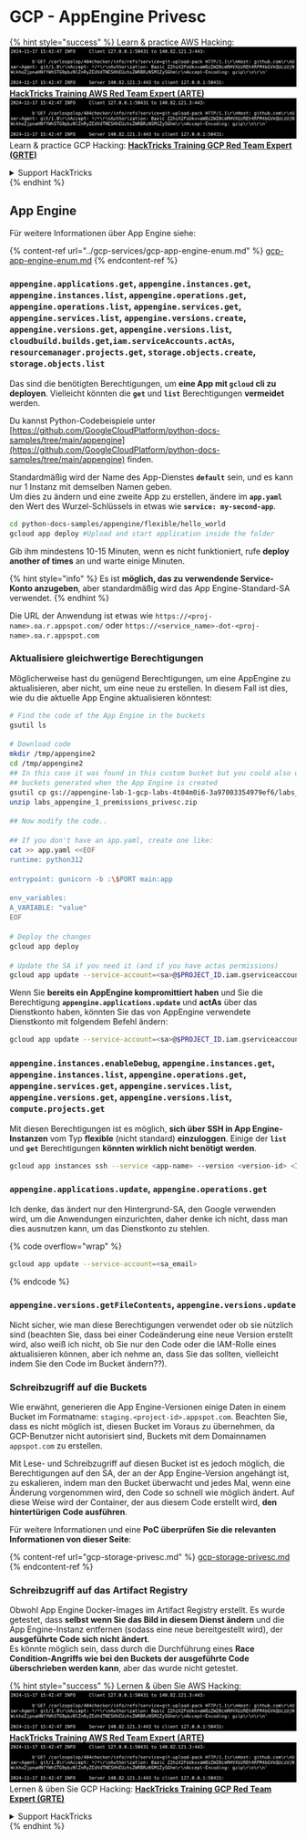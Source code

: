 # GCP - AppEngine Privesc

{% hint style="success" %}
Learn & practice AWS Hacking:<img src="../../../.gitbook/assets/image (1).png" alt="" data-size="line">[**HackTricks Training AWS Red Team Expert (ARTE)**](https://training.hacktricks.xyz/courses/arte)<img src="../../../.gitbook/assets/image (1).png" alt="" data-size="line">\
Learn & practice GCP Hacking: <img src="../../../.gitbook/assets/image (2).png" alt="" data-size="line">[**HackTricks Training GCP Red Team Expert (GRTE)**<img src="../../../.gitbook/assets/image (2).png" alt="" data-size="line">](https://training.hacktricks.xyz/courses/grte)

<details>

<summary>Support HackTricks</summary>

* Check the [**subscription plans**](https://github.com/sponsors/carlospolop)!
* **Join the** 💬 [**Discord group**](https://discord.gg/hRep4RUj7f) or the [**telegram group**](https://t.me/peass) or **follow** us on **Twitter** 🐦 [**@hacktricks\_live**](https://twitter.com/hacktricks\_live)**.**
* **Share hacking tricks by submitting PRs to the** [**HackTricks**](https://github.com/carlospolop/hacktricks) and [**HackTricks Cloud**](https://github.com/carlospolop/hacktricks-cloud) github repos.

</details>
{% endhint %}

## App Engine

Für weitere Informationen über App Engine siehe:

{% content-ref url="../gcp-services/gcp-app-engine-enum.md" %}
[gcp-app-engine-enum.md](../gcp-services/gcp-app-engine-enum.md)
{% endcontent-ref %}

### `appengine.applications.get`, `appengine.instances.get`, `appengine.instances.list`, `appengine.operations.get`, `appengine.operations.list`, `appengine.services.get`, `appengine.services.list`, `appengine.versions.create`, `appengine.versions.get`, `appengine.versions.list`, `cloudbuild.builds.get`,`iam.serviceAccounts.actAs`, `resourcemanager.projects.get`, `storage.objects.create`, `storage.objects.list`

Das sind die benötigten Berechtigungen, um **eine App mit `gcloud` cli zu deployen**. Vielleicht könnten die **`get`** und **`list`** Berechtigungen **vermeidet** werden.

Du kannst Python-Codebeispiele unter [https://github.com/GoogleCloudPlatform/python-docs-samples/tree/main/appengine](https://github.com/GoogleCloudPlatform/python-docs-samples/tree/main/appengine) finden.

Standardmäßig wird der Name des App-Dienstes **`default`** sein, und es kann nur 1 Instanz mit demselben Namen geben.\
Um dies zu ändern und eine zweite App zu erstellen, ändere im **`app.yaml`** den Wert des Wurzel-Schlüssels in etwas wie **`service: my-second-app`**.
```bash
cd python-docs-samples/appengine/flexible/hello_world
gcloud app deploy #Upload and start application inside the folder
```
Gib ihm mindestens 10-15 Minuten, wenn es nicht funktioniert, rufe **deploy another of times** an und warte einige Minuten.

{% hint style="info" %}
Es ist **möglich, das zu verwendende Service-Konto anzugeben**, aber standardmäßig wird das App Engine-Standard-SA verwendet.
{% endhint %}

Die URL der Anwendung ist etwas wie `https://<proj-name>.oa.r.appspot.com/` oder `https://<service_name>-dot-<proj-name>.oa.r.appspot.com`

### Aktualisiere gleichwertige Berechtigungen

Möglicherweise hast du genügend Berechtigungen, um eine AppEngine zu aktualisieren, aber nicht, um eine neue zu erstellen. In diesem Fall ist dies, wie du die aktuelle App Engine aktualisieren könntest:
```bash
# Find the code of the App Engine in the buckets
gsutil ls

# Download code
mkdir /tmp/appengine2
cd /tmp/appengine2
## In this case it was found in this custom bucket but you could also use the
## buckets generated when the App Engine is created
gsutil cp gs://appengine-lab-1-gcp-labs-4t04m0i6-3a97003354979ef6/labs_appengine_1_premissions_privesc.zip .
unzip labs_appengine_1_premissions_privesc.zip

## Now modify the code..

## If you don't have an app.yaml, create one like:
cat >> app.yaml <<EOF
runtime: python312

entrypoint: gunicorn -b :\$PORT main:app

env_variables:
A_VARIABLE: "value"
EOF

# Deploy the changes
gcloud app deploy

# Update the SA if you need it (and if you have actas permissions)
gcloud app update --service-account=<sa>@$PROJECT_ID.iam.gserviceaccount.com
```
Wenn Sie **bereits ein AppEngine kompromittiert haben** und Sie die Berechtigung **`appengine.applications.update`** und **actAs** über das Dienstkonto haben, könnten Sie das von AppEngine verwendete Dienstkonto mit folgendem Befehl ändern:
```bash
gcloud app update --service-account=<sa>@$PROJECT_ID.iam.gserviceaccount.com
```
### `appengine.instances.enableDebug`, `appengine.instances.get`, `appengine.instances.list`, `appengine.operations.get`, `appengine.services.get`, `appengine.services.list`, `appengine.versions.get`, `appengine.versions.list`, `compute.projects.get`

Mit diesen Berechtigungen ist es möglich, **sich über SSH in App Engine-Instanzen** vom Typ **flexible** (nicht standard) **einzuloggen**. Einige der **`list`** und **`get`** Berechtigungen **könnten wirklich nicht benötigt werden**.
```bash
gcloud app instances ssh --service <app-name> --version <version-id> <ID>
```
### `appengine.applications.update`, `appengine.operations.get`

Ich denke, das ändert nur den Hintergrund-SA, den Google verwenden wird, um die Anwendungen einzurichten, daher denke ich nicht, dass man dies ausnutzen kann, um das Dienstkonto zu stehlen.

{% code overflow="wrap" %}
```bash
gcloud app update --service-account=<sa_email>
```
{% endcode %}

### `appengine.versions.getFileContents`, `appengine.versions.update`

Nicht sicher, wie man diese Berechtigungen verwendet oder ob sie nützlich sind (beachten Sie, dass bei einer Codeänderung eine neue Version erstellt wird, also weiß ich nicht, ob Sie nur den Code oder die IAM-Rolle eines aktualisieren können, aber ich nehme an, dass Sie das sollten, vielleicht indem Sie den Code im Bucket ändern??).

### Schreibzugriff auf die Buckets

Wie erwähnt, generieren die App Engine-Versionen einige Daten in einem Bucket im Formatname: `staging.<project-id>.appspot.com`. Beachten Sie, dass es nicht möglich ist, diesen Bucket im Voraus zu übernehmen, da GCP-Benutzer nicht autorisiert sind, Buckets mit dem Domainnamen `appspot.com` zu erstellen.

Mit Lese- und Schreibzugriff auf diesen Bucket ist es jedoch möglich, die Berechtigungen auf den SA, der an der App Engine-Version angehängt ist, zu eskalieren, indem man den Bucket überwacht und jedes Mal, wenn eine Änderung vorgenommen wird, den Code so schnell wie möglich ändert. Auf diese Weise wird der Container, der aus diesem Code erstellt wird, **den hintertürigen Code ausführen**.

Für weitere Informationen und eine **PoC überprüfen Sie die relevanten Informationen von dieser Seite**:

{% content-ref url="gcp-storage-privesc.md" %}
[gcp-storage-privesc.md](gcp-storage-privesc.md)
{% endcontent-ref %}

### Schreibzugriff auf das Artifact Registry

Obwohl App Engine Docker-Images im Artifact Registry erstellt. Es wurde getestet, dass **selbst wenn Sie das Bild in diesem Dienst ändern** und die App Engine-Instanz entfernen (sodass eine neue bereitgestellt wird), der **ausgeführte Code sich nicht ändert**.\
Es könnte möglich sein, dass durch die Durchführung eines **Race Condition-Angriffs wie bei den Buckets der ausgeführte Code überschrieben werden kann**, aber das wurde nicht getestet.

{% hint style="success" %}
Lernen & üben Sie AWS Hacking:<img src="../../../.gitbook/assets/image (1).png" alt="" data-size="line">[**HackTricks Training AWS Red Team Expert (ARTE)**](https://training.hacktricks.xyz/courses/arte)<img src="../../../.gitbook/assets/image (1).png" alt="" data-size="line">\
Lernen & üben Sie GCP Hacking: <img src="../../../.gitbook/assets/image (2).png" alt="" data-size="line">[**HackTricks Training GCP Red Team Expert (GRTE)**<img src="../../../.gitbook/assets/image (2).png" alt="" data-size="line">](https://training.hacktricks.xyz/courses/grte)

<details>

<summary>Support HackTricks</summary>

* Überprüfen Sie die [**Abonnementpläne**](https://github.com/sponsors/carlospolop)!
* **Treten Sie der** 💬 [**Discord-Gruppe**](https://discord.gg/hRep4RUj7f) oder der [**Telegram-Gruppe**](https://t.me/peass) bei oder **folgen** Sie uns auf **Twitter** 🐦 [**@hacktricks\_live**](https://twitter.com/hacktricks\_live)**.**
* **Teilen Sie Hacking-Tricks, indem Sie PRs an die** [**HackTricks**](https://github.com/carlospolop/hacktricks) und [**HackTricks Cloud**](https://github.com/carlospolop/hacktricks-cloud) GitHub-Repos senden.

</details>
{% endhint %}
